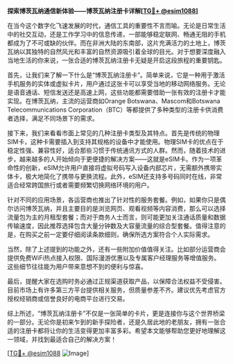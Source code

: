 **探索博茨瓦纳通信新体验——博茨瓦纳注册卡详解[[TG💪+ @esim1088](https://t.me/s/esim1088)]**

在当今这个数字化飞速发展的时代，通信工具的重要性不言而喻。无论是日常生活中的社交互动，还是工作学习中的信息传递，一部能够稳定联网、畅通无阻的手机都成为了不可或缺的伙伴。而在非洲大陆的东南部，这片充满活力的土地上，博茨瓦纳以其独特的自然风光和丰富的自然资源吸引着全球的目光。对于想要深度融入当地生活的你来说，一张合适的博茨瓦纳注册卡无疑是开启这段旅程的重要钥匙。

首先，让我们来了解一下什么是“博茨瓦纳注册卡”。简单来说，它是一种用于激活手机服务的实体或虚拟卡片，用户通过这张卡可以享受当地的移动网络服务。无论是语音通话、短信发送还是高速上网，这些功能都需要借助一张有效的注册卡才能实现。在博茨瓦纳，主流的运营商如Orange Botswana、Mascom和Botswana Telecommunications Corporation（BTC）等都提供了多种类型的注册卡供消费者选择，满足不同场景下的需求。

接下来，我们来看看市面上常见的几种注册卡类型及其特点。首先是传统的物理SIM卡，这种卡需要插入到支持其规格的设备中才能使用。物理SIM卡的优点在于稳定性强、兼容性好，适合那些习惯于传统通讯方式的人群。然而，随着技术的进步，越来越多的人开始倾向于更便捷的解决方案——这就是eSIM卡。作为一项革命性的创新，eSIM允许用户直接将虚拟号码写入设备内部芯片，无需额外携带实体卡，极大地简化了携带与更换流程。此外，eSIM还支持多号码同时在线，非常适合经常跨国旅行或者需要频繁切换网络环境的用户。

针对不同的应用场景，各运营商也推出了针对性的服务套餐。例如，如果你只是偶尔访问博茨瓦纳，并且主要目的是浏览网页、观看视频等内容消费，那么可以选择流量包为主的月租型套餐；而对于商务人士而言，则可能更加关注通话质量和数据传输速度，因此推荐选择包含大量分钟数及大容量流量的综合型套餐。值得注意的是，在购买之前一定要仔细阅读条款细则，确保所选方案符合个人实际需求。

当然，除了上述提到的功能之外，还有一些附加价值值得关注。比如部分运营商会提供免费WiFi热点接入权限、国际漫游优惠以及专属客户经理服务等增值服务。这些细节往往能为用户带来意想不到的便利与惊喜。

最后，提醒大家在选购时务必通过正规渠道获取产品，以保障合法权益不受侵害。目前市场上有许多第三方平台提供相关服务，但质量参差不齐。建议优先考虑官方授权经销商或信誉良好的电商平台进行交易。

综上所述，“博茨瓦纳注册卡”不仅是一张简单的卡片，更是连接你与这个世界桥梁的一部分。无论你是初来乍到的新手探险者，还是久居此地的老朋友，拥有一张合适的注册卡都将让你的生活变得更加丰富多彩。希望本文能够帮助您更好地理解这一领域，并找到最适合自己的解决方案！

[[TG💪+ @esim1088](https://t.me/s/esim1088) ![Image](https://i.postimg.cc/4NQfJmqS/Snipaste-2025-05-13-00-14-12.png)]